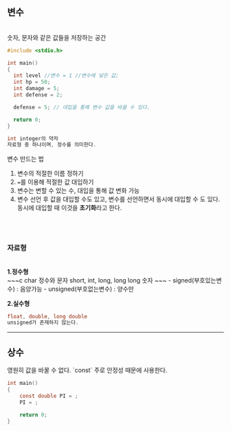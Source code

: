 <h2>변수</h2> 
<br/>
숫자, 문자와 같은 값들을 저장하는 공간

~~~c
#include <stdio.h>

int main()
{
  int level //변수 = 1 //변수에 넣은 값;
  int hp = 50;
  int damage = 5;
  int defense = 2;

  defense = 5; // 대입을 통해 변수 값을 바꿀 수 있다.

  return 0;
}
~~~

~~~c
int integer의 약자
자료형 중 하나이며, 정수를 의미한다.
~~~

변수 만드는 법 
1. 변수의 적절한 이름 정하기 
2. `=`를 이용해 적절한 값 대입하기
3. 변수는 변할 수 있는 수, 대입을 통해 값 변화 가능
4. 변수 선언 후 값을 대입할 수도 있고, 변수를 선언하면서 동시에 대입할 수 도 있다. 동시에 대입할 때 이것을 <b>초기화</b>라고 한다. 

<br/><br/>

<h3>자료형</h3> 
<br/>
<b>1.정수형</b>
<br/>
~~~c
char 정수와 문자
short, int, long, long long 숫자
~~~
- signed(부호있는변수) : 음양가능
- unsigned(부호없는변수) : 양수만

<br/>

<b>2.실수형</b>
<br/>
~~~c
float, double, long double
unsigned가 존재하지 않는다.
~~~

<hr/>

<h2>상수</h2> 
영원히 값을 바꿀 수 없다. `const` 
주로 안정성 때문에 사용한다.

~~~c
int main()
{
	const double PI = ;
	PI = ;

	return 0;
}
~~~

